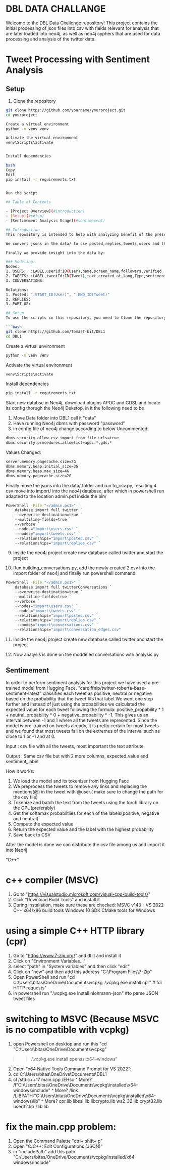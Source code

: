 # DBL DATA CHALLANGE 
Welcome to the DBL Data Challenge repository! This project contains the initial processing of json files into csv with fields relevant for analysis that are later loaded into neo4j, as well as neo4j cyphers that are used for data processing and analysis of the twitter data.


# Tweet Processing with Sentiment Analysis

## Setup

1. Clone the repository
```bash
git clone https://github.com/yourname/yourproject.git
cd yourproject

Create a virtual environment
python -m venv venv

Activate the virtual environment
venv\Scripts\activate


Install dependencies

bash
Copy
Edit
pip install -r requirements.txt


Run the script

## Table of Contents

- [Project Overview](#introduction)
- [Setup](#setup)
- [Sentimement Analysis Usage](#sentimement)

## Introduction 
This repository is intended to help with analyzing benefit of the presence of airline twitter teams on the social media platoform. It is designed such that it accounts for the larger context of a support queue, not limiting the sentiment to be analyzed on a tweet between two users. 

We convert jsons in the data/ to csv posted,replies,tweets,users and these are then imported into neo4j, through powershell comand. Here it then gets put into valid conversations. These conversations are then saved along the difference in the end sentiment and start sentiment of the conversation., and type of issue the conversation is reffering to. 

Finally we provide insight into the data by: 

### Modeling: 
Nodes: 
1. USERS:  :LABEL,userId:ID(User),name,screen_name,followers,verified
2. TWEETS: :LABEL,tweetId:ID(Tweet),text,created_at,lang,Type,sentiment_label,sentiment_expected_value 
3. CONVERSATIONS: 

Relations: 
1. Posted: ":START_ID(User)", ":END_ID(Tweet)"
2. REPLIES: 
3. PART_OF:

## Setup
To use the scripts in this repository, you need to Clone the repository and have the latest python and NEO4J Dekstop app. 

```bash
git clone https://github.com/TomasT-bit/DBL1
cd DBL1
```

Create a virtual environment

```bash
python -m venv venv
```

Activate the virtual environment
```bash
venv\Scripts\activate
```

Install dependencies
```bash
pip install -r requirements.txt
```


Start new databse in Neo4j, download plugins APOC and GDSL and locate its config thorugh the Neo4j Dekstop, in it the following need to be 
1. Move Data folder into DBL1 call it "data"
2. Have running Neo4j dbms with password "password"
3. in config file of neo4j change according to below
Uncommented:
```bash
dbms.security.allow_csv_import_from_file_urls=true
dbms.security.procedures.allowlist=apoc.*,gds.* 
```
Values Changed:
```bash
server.memory.pagecache.size=2G
dbms.memory.heap.initial_size=3G
dbms.memory.heap.max_size=4G
dbms.memory.pagecache.size=2G
```

Finally move the jsons into the data/ folder and run to_csv.py, resulting 4 csv move into import/ into the neo4j database, after which in powershell run adapted to the location admin.ps1 inside the bin/ 
```bash
PowerShell -File "</admin.ps1>" `
    database import full twitter `
    --overwrite-destination=true `
    --multiline-fields=true `
    --verbose `
    --nodes="import\users.csv" `
    --nodes="import\tweets.csv" `
    --relationships="import\posted.csv" `
    --relationships="import\replies.csv" `
```

9. Inside the neo4j project create new database called twitter and start the project
 
10. Run building_conversations.py, add the newly created 2 csv into the import folder of neo4j and finally run powershell command
```bash
PowerShell -File "</admin.ps1>" `
    database import full twitterConversations `
    --overwrite-destination=true `
    --multiline-fields=true `
    --verbose `
    --nodes="import\users.csv" `
    --nodes="import\tweets.csv" `
    --relationships="import\posted.csv" `
    --relationships="import\replies.csv" `
     --nodes="import\conversations.csv" `
    --relationships="import\conversation_edges.csv"
```
11. Inside the neo4j project create new database called twitter and start the project

12. Now analysis is done on the moddeled conversations with analysis.py



## Sentimement

In order to perform sentiment analysis for this project we have used a pre-trained model from Hugging Face. "cardiffnlp/twitter-roberta-base-sentiment-latest" classifies each tweet as positive, neutral or negative based on the probability that the tweet fits that label.We went one step further and instead of just using the probabilities we calculated the expected value for each tweet following the formula: positive_propability * 1 + neutral_probability * 0 + negative_probability * -1. This gives us an interval between -1 and 1 where all the tweets are represented. Since the model is pre-trained on tweets already, it is pretty certain  for most tweets and we found that most tweets fall on the extremes of the interval such as close to 1 or -1 and at 0. 

Input : csv file with all the tweets, most important the text attribute.

Output : Same csv file but with 2 more columns, expected_value and sentiment_label

How it works:

1. We load the model and its tokenizer from Hugging Face
2. We preprocess the tweets to remove any links and replacing the mentions(@) in the tweet with @user.( make sure to change the path for the csv file)
3. Tokenize and batch the text from the tweets using the torch library on the GPU(preferably)
4. Get the softamax probabiltiies for each of the labels(positive, negative and neutral)
5. Compute the expected value
6. Return the expected value and the label with the highest probability
7. Save back to CSV

After the model is done we can distribute the csv file among us and import it into Neo4j

"C++"
# c++ compiler (MSVC)
1. Go to "https://visualstudio.microsoft.com/visual-cpp-build-tools/"
2. Click “Download Build Tools” and install it
3. During installation, make sure these are checked:
MSVC v143 - VS 2022 C++ x64/x86 build tools
Windows 10 SDK
CMake tools for Windows

# using a simple C++ HTTP library (cpr)
1. Go to "https://www.7-zip.org/" and dl it and install it
2. Click on "Environment Variables..."
3. select "path" in "System variables" and then click "edit"
4. Click on "new" and then add this address "C:\Program Files\7-Zip"
5. Open PowerShell and run "cd C:\Users\bitas\OneDrive\Documents\vcpkg
.\vcpkg.exe install cpr" # for HTTP requests"
6. in powershell run ".\vcpkg.exe install nlohmann-json" #to parse JSON tweet files

# switching to MSVC (Because MSVC is no compatible with vcpkg)
1. open Powershell on desktop and run this "cd "C:\Users\bitas\OneDrive\Documents\vcpkg"
>> .\vcpkg.exe install openssl:x64-windows"
2. Open "x64 Native Tools Command Prompt for VS 2022":
3. cd C:\Users\bitas\OneDrive\Documents\DBL1
4. cl /std:c++17 main.cpp /EHsc ^
More? /I"C:\Users\bitas\OneDrive\Documents\vcpkg\installed\x64-windows\include" ^
More? /link /LIBPATH:"C:\Users\bitas\OneDrive\Documents\vcpkg\installed\x64-windows\lib" ^
More? cpr.lib libssl.lib libcrypto.lib ws2_32.lib crypt32.lib user32.lib zlib.lib

# fix the main.cpp problem:
1. Open the Command Palette "ctrl+ shift+ p"
2. Open "C/C++: Edit Configurations (JSON)"
3. in "includePath" add this path "C:/Users/bitas/OneDrive/Documents/vcpkg/installed/x64-windows/include"
